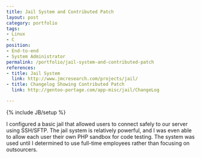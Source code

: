 ```yaml
---
title: Jail System and Contributed Patch
layout: post
category: portfolio
tags:
- Linux
- C
position:
- End-to-end
- System Administrator
permalink: /portfolio/jail-system-and-contributed-patch
references:
- title: Jail System
  link: http://www.jmcresearch.com/projects/jail/
- title: Changelog Showing Contributed Patch
  link: http://gentoo-portage.com/app-misc/jail/ChangeLog

---
```

{% include JB/setup %}
<div id="node-49" class="node node-portfolio node-promoted">
  <div class="content clearfix">
    <div class="field field-name-body field-type-text-with-summary field-label-hidden"><div class="field-items"><div class="field-item even"><p>I configured a basic jail that allowed users to connect safely to our server using SSH/SFTP. The jail system is relatively powerful, and I was even able to allow each user their own PHP sandbox for code testing. The system was used until I determined to use full-time employees rather than focusing on outsourcers.</p>
</div></div></div>  </div>
</div>
